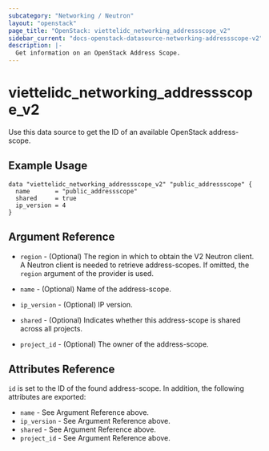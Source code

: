 ```yaml
---
subcategory: "Networking / Neutron"
layout: "openstack"
page_title: "OpenStack: viettelidc_networking_addressscope_v2"
sidebar_current: "docs-openstack-datasource-networking-addressscope-v2"
description: |-
  Get information on an OpenStack Address Scope.
---
```


# viettelidc\_networking\_addressscope\_v2

Use this data source to get the ID of an available OpenStack address-scope.

## Example Usage

```hcl
data "viettelidc_networking_addressscope_v2" "public_addressscope" {
  name       = "public_addressscope"
  shared     = true
  ip_version = 4
}
```

## Argument Reference

* `region` - (Optional) The region in which to obtain the V2 Neutron client.
  A Neutron client is needed to retrieve address-scopes. If omitted, the
  `region` argument of the provider is used.

* `name` - (Optional) Name of the address-scope.

* `ip_version` - (Optional) IP version.

* `shared` - (Optional) Indicates whether this address-scope is shared across
    all projects.

* `project_id` - (Optional) The owner of the address-scope.

## Attributes Reference

`id` is set to the ID of the found address-scope. In addition, the following attributes
are exported:

* `name` - See Argument Reference above.
* `ip_version` - See Argument Reference above.
* `shared` - See Argument Reference above.
* `project_id` - See Argument Reference above.
